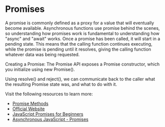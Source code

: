 # Promises

A promise is commonly defined as a proxy for a value that will eventually become available.
Asynchronous functions use promise behind the scenes, so understanding how promises work is fundamental to understanding how "async" and "await" works.
Once a promise has been called, it will start in a pending state. This means that the calling function continues executing, while the promise is pending until it resolves, giving the calling function whatever data was being requested.

Creating a Promise:
The Promise API exposes a Promise constructor, which you initialize using new Promise().

Using resolve() and reject(), we can communicate back to the caller what the resulting Promise state was, and what to do with it.

Visit the following resources to learn more:

- [Promise Methods](https://developer.mozilla.org/en-US/docs/Web/JavaScript/Reference/Global_Objects/Promise)
- [Official Website](https://www.promisejs.org/)
- [JavaScript Promises for Beginners](https://www.freecodecamp.org/news/javascript-promises-for-beginners/)
- [Asynchronous JavaScript - Promises](https://www.youtube.com/watch?v=a_8nrslImo4/)
